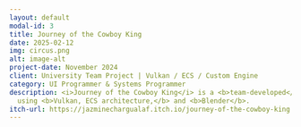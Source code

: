 ```yaml
---
layout: default
modal-id: 3
title: Journey of the Cowboy King
date: 2025-02-12
img: circus.png
alt: image-alt
project-date: November 2024
client: University Team Project | Vulkan / ECS / Custom Engine
category: UI Programmer & Systems Programmer
description: <i>Journey of the Cowboy King</i> is a <b>team-developed</b> university project, inspired by Stardew Valley's <i>Journey of the Prairie King</i>, <b>built without a game engine</b>, 
  using <b>Vulkan, ECS architecture,</b> and <b>Blender</b>.
itch-url: https://jazminechargualaf.itch.io/journey-of-the-cowboy-king
---
```

